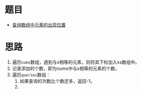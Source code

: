 

# 题目

- [查询数组中元素的出现位置](https://leetcode.cn/problems/find-occurrences-of-an-element-in-an-array/description/ "https://leetcode.cn/problems/find-occurrences-of-an-element-in-an-array/description/")

# 思路

1. 遍历`nums`数组，遇到与x相等的元素，则将其下标加入xs数组中。
2. 记录添加的个数，即为nums中与x相等的元素的个数。
3. 遍历`queries`数组：
	1. 如果查询的次数比个数还多，返回-1。
	2. 